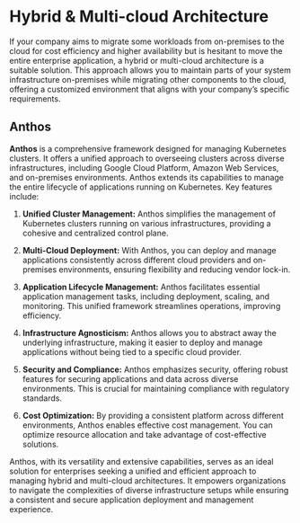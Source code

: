 # Hybrid & Multi-cloud Architecture

If your company aims to migrate some workloads from on-premises to the cloud for cost efficiency and higher availability but is hesitant to move the entire enterprise application, a hybrid or multi-cloud architecture is a suitable solution. This approach allows you to maintain parts of your system infrastructure on-premises while migrating other components to the cloud, offering a customized environment that aligns with your company’s specific requirements.

## Anthos

**Anthos** is a comprehensive framework designed for managing Kubernetes clusters. It offers a unified approach to overseeing clusters across diverse infrastructures, including Google Cloud Platform, Amazon Web Services, and on-premises environments. Anthos extends its capabilities to manage the entire lifecycle of applications running on Kubernetes. Key features include:

1. **Unified Cluster Management:** Anthos simplifies the management of Kubernetes clusters running on various infrastructures, providing a cohesive and centralized control plane.

2. **Multi-Cloud Deployment:** With Anthos, you can deploy and manage applications consistently across different cloud providers and on-premises environments, ensuring flexibility and reducing vendor lock-in.

3. **Application Lifecycle Management:** Anthos facilitates essential application management tasks, including deployment, scaling, and monitoring. This unified framework streamlines operations, improving efficiency.

4. **Infrastructure Agnosticism:** Anthos allows you to abstract away the underlying infrastructure, making it easier to deploy and manage applications without being tied to a specific cloud provider.

5. **Security and Compliance:** Anthos emphasizes security, offering robust features for securing applications and data across diverse environments. This is crucial for maintaining compliance with regulatory standards.

6. **Cost Optimization:** By providing a consistent platform across different environments, Anthos enables effective cost management. You can optimize resource allocation and take advantage of cost-effective solutions.

Anthos, with its versatility and extensive capabilities, serves as an ideal solution for enterprises seeking a unified and efficient approach to managing hybrid and multi-cloud architectures. It empowers organizations to navigate the complexities of diverse infrastructure setups while ensuring a consistent and secure application deployment and management experience.
